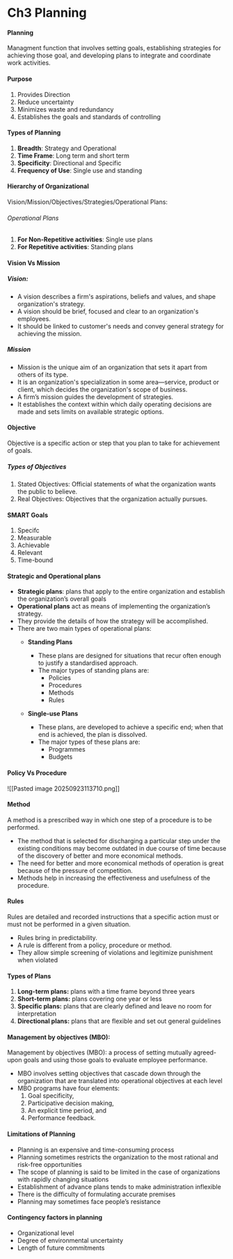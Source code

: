 # Ch3 Planning

#### Planning 
Managment function that involves setting goals, establishing strategies for achieving those goal, and developing plans to integrate and coordinate work activities.

#### Purpose
1. Provides Direction
2. Reduce uncertainty
3. Minimizes waste and redundancy 
4. Establishes the goals and standards of controlling

#### Types of Planning
1. **Breadth**: Strategy and Operational
2. **Time Frame**: Long term and short term
3. **Specificity**: Directional and Specific
4. **Frequency of Use**: Single use and standing

#### Hierarchy of Organizational
Vision/Mission/Objectives/Strategies/Operational Plans:

###### Operational Plans
1. **For Non-Repetitive activities**: Single use plans
2. **For Repetitive activities**: Standing plans


#### Vision Vs Mission

##### Vision:
- A vision describes a firm's aspirations, beliefs and values, and shape organization's strategy.
- A vision should be brief, focused and clear to an organization's employees.
- It should be linked to customer's needs and convey general strategy for achieving the mission.

##### Mission
- Mission is the unique aim of an organization that sets it apart from others of its type.
- It is an organization's specialization in some area—service, product or client, which decides the organization's scope of business.
- A firm’s mission guides the development of strategies. 
- It establishes the context within which daily operating decisions are made and sets limits on available strategic options.

#### Objective
Objective is a specific action or step that you plan to take for achievement of  goals.

##### Types of Objectives
1. Stated Objectives: Official statements of what the organization wants the public to believe.
2. Real Objectives: Objectives that the organization actually pursues. 

#### SMART Goals
1. Specifc
2. Measurable
3. Achievable
4. Relevant
5. Time-bound


#### Strategic and Operational plans
- **Strategic plans**: plans that apply to the entire organization and establish the organization’s overall goals
- **Operational plans** act as means of implementing the organization’s strategy. 
- They provide the details of how the strategy will be accomplished. 
- There are two main types of operational plans:
	- **Standing Plans**
		- These plans are designed for situations that recur often enough to justify a standardised approach. 
		- The major types of standing plans are: 
			 -  Policies 
			 - Procedures
			 - Methods 
			 - Rules

	- **Single-use Plans**
		- These plans, are developed to achieve a specific end; when that end is achieved, the plan is dissolved. 
		- The major types of these plans are: 
			- Programmes  
			- Budgets


#### Policy Vs Procedure

![[Pasted image 20250923113710.png]]


#### Method
A method is a prescribed way in which one step of a procedure is to be performed. 

- The method that is selected for discharging a particular step under the existing conditions may become outdated in due course of time because of the discovery of better and more economical methods.
- The need for better and more economical methods of operation is great because of the pressure of competition.
- Methods help in increasing the effectiveness and usefulness of the procedure. 


#### Rules
Rules are detailed and recorded instructions that a specific action must or must not be performed in a given situation.
- Rules bring in predictability.
- A rule is different from a policy, procedure or method. 
- They allow simple screening of violations and legitimize punishment when violated


#### Types of Plans
1. **Long-term plans:** plans with a time frame beyond three years
2. **Short-term plans:** plans covering one year or less
3. **Specific plans:** plans that are clearly defined and leave no room for interpretation
4. **Directional plans:** plans that are flexible and set out general guidelines



#### Management by objectives (MBO):
Management by objectives (MBO): a process of setting mutually agreed-upon goals and using those goals to evaluate employee performance.
- MBO involves setting objectives that cascade down through the organization that are translated into operational objectives at each level
- MBO programs have four elements: 
	1. Goal specificity, 
	2. Participative decision making, 
	3. An explicit time period, and 
	4. Performance feedback.


#### Limitations of Planning
- Planning is an expensive and time-consuming process
- Planning sometimes restricts the organization to the most rational and risk-free opportunities
- The scope of planning is said to be limited in the case of organizations with rapidly changing situations
- Establishment of advance plans tends to make administration inflexible
- There is the difficulty of formulating accurate premises
- Planning may sometimes face people’s resistance


#### Contingency factors in planning
- Organizational level
- Degree of environmental uncertainty
- Length of future commitments


